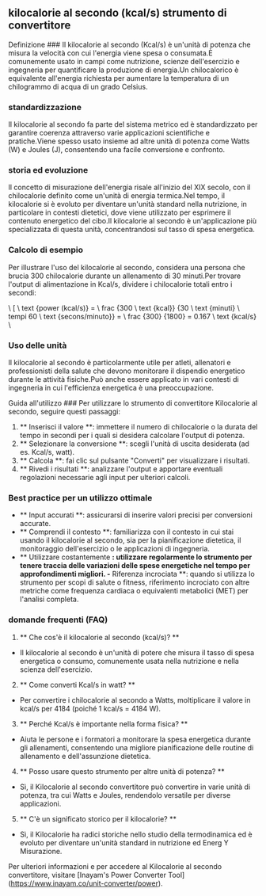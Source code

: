 ## kilocalorie al secondo (kcal/s) strumento di convertitore

Definizione ###
Il kilocalorie al secondo (Kcal/s) è un'unità di potenza che misura la velocità con cui l'energia viene spesa o consumata.È comunemente usato in campi come nutrizione, scienze dell'esercizio e ingegneria per quantificare la produzione di energia.Un chilocalorico è equivalente all'energia richiesta per aumentare la temperatura di un chilogrammo di acqua di un grado Celsius.

### standardizzazione
Il kilocalorie al secondo fa parte del sistema metrico ed è standardizzato per garantire coerenza attraverso varie applicazioni scientifiche e pratiche.Viene spesso usato insieme ad altre unità di potenza come Watts (W) e Joules (J), consentendo una facile conversione e confronto.

### storia ed evoluzione
Il concetto di misurazione dell'energia risale all'inizio del XIX secolo, con il chilocalorie definito come un'unità di energia termica.Nel tempo, il kilocalorie si è evoluto per diventare un'unità standard nella nutrizione, in particolare in contesti dietetici, dove viene utilizzato per esprimere il contenuto energetico del cibo.Il kilocalorie al secondo è un'applicazione più specializzata di questa unità, concentrandosi sul tasso di spesa energetica.

### Calcolo di esempio
Per illustrare l'uso del kilocalorie al secondo, considera una persona che brucia 300 chilocalorie durante un allenamento di 30 minuti.Per trovare l'output di alimentazione in Kcal/s, dividere i chilocalorie totali entro i secondi:

\ [
\ text {power (kcal/s)} = \ frac {300 \ text {kcal}} {30 \ text {minuti} \ tempi 60 \ text {secons/minuto}} = \ frac {300} {1800} = 0.167 \ text {kcal/s}
\

### Uso delle unità
Il kilocalorie al secondo è particolarmente utile per atleti, allenatori e professionisti della salute che devono monitorare il dispendio energetico durante le attività fisiche.Può anche essere applicato in vari contesti di ingegneria in cui l'efficienza energetica è una preoccupazione.

Guida all'utilizzo ###
Per utilizzare lo strumento di convertitore Kilocalorie al secondo, seguire questi passaggi:
1. ** Inserisci il valore **: immettere il numero di chilocalorie o la durata del tempo in secondi per i quali si desidera calcolare l'output di potenza.
2. ** Selezionare la conversione **: scegli l'unità di uscita desiderata (ad es. Kcal/s, watt).
3. ** Calcola **: fai clic sul pulsante "Converti" per visualizzare i risultati.
4. ** Rivedi i risultati **: analizzare l'output e apportare eventuali regolazioni necessarie agli input per ulteriori calcoli.

### Best practice per un utilizzo ottimale
- ** Input accurati **: assicurarsi di inserire valori precisi per conversioni accurate.
- ** Comprendi il contesto **: familiarizza con il contesto in cui stai usando il kilocalorie al secondo, sia per la pianificazione dietetica, il monitoraggio dell'esercizio o le applicazioni di ingegneria.
- ** Utilizzare costantemente **: utilizzare regolarmente lo strumento per tenere traccia delle variazioni delle spese energetiche nel tempo per approfondimenti migliori.
-** Riferenza incrociata **: quando si utilizza lo strumento per scopi di salute o fitness, riferimento incrociato con altre metriche come frequenza cardiaca o equivalenti metabolici (MET) per l'analisi completa.

### domande frequenti (FAQ)

1. ** Che cos'è il kilocalorie al secondo (kcal/s)? **
- Il kilocalorie al secondo è un'unità di potere che misura il tasso di spesa energetica o consumo, comunemente usata nella nutrizione e nella scienza dell'esercizio.

2. ** Come converti Kcal/s in watt? **
- Per convertire i chilocalorie al secondo a Watts, moltiplicare il valore in kcal/s per 4184 (poiché 1 kcal/s = 4184 W).

3. ** Perché Kcal/s è importante nella forma fisica? **
- Aiuta le persone e i formatori a monitorare la spesa energetica durante gli allenamenti, consentendo una migliore pianificazione delle routine di allenamento e dell'assunzione dietetica.

4. ** Posso usare questo strumento per altre unità di potenza? **
- Sì, il Kilocalorie al secondo convertitore può convertire in varie unità di potenza, tra cui Watts e Joules, rendendolo versatile per diverse applicazioni.

5. ** C'è un significato storico per il kilocalorie? **
- Sì, il Kilocalorie ha radici storiche nello studio della termodinamica ed è evoluto per diventare un'unità standard in nutrizione ed Energ Y Misurazione.

Per ulteriori informazioni e per accedere al Kilocalorie al secondo convertitore, visitare [Inayam's Power Converter Tool] (https://www.inayam.co/unit-converter/power).